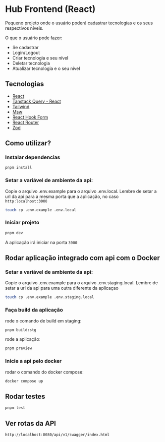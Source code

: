 # Hub Frontend (React)

Pequeno projeto onde o usuário poderá cadastrar tecnologias e os seus respectivos níveis.

O que o usuário pode fazer:

- Se cadastrar
- Login/Logout
- Criar tecnologia e seu nível
- Deletar tecnologia
- Atualizar tecnologia e o seu nível

## Tecnologias

- [React](https://react.dev/)
- [Tanstack Query - React](https://tanstack.com/query/latest)
- [Tailwind](https://tailwindcss.com/)
- [Msw](https://mswjs.io/)
- [React Hook Form](https://react-hook-form.com/)
- [React Router](https://reactrouter.com/en/main)
- [Zod](https://zod.dev/)

## Como utilizar?

### Instalar dependencias

```bash
pnpm install
```

### Setar a variável de ambiente da api:

Copie o arquivo .env.example para o arquivo .env.local. Lembre de setar a url da api para a mesma porta que a aplicação, no caso `http:localhost:3000`

```bash
touch cp .env.example .env.local
```

### Iniciar projeto

```bash
pnpm dev
```

A aplicação irá iniciar na porta `3000`

## Rodar aplicação integrado com api com o Docker

### Setar a variável de ambiente da api:

Copie o arquivo .env.example para o arquivo .env.staging.local. Lembre de setar a url da api para uma outra diferente da aplicaçao

```bash
touch cp .env.example .env.staging.local
```

### Faça build da aplicação

rode o comando de build em staging:

```bash
pnpm build:stg
```

rode a aplicação:

```bash
pnpm preview
```

### Inicie a api pelo docker

rodar o comando do docker compose:

```bash
docker compose up
```

## Rodar testes

```bash
pnpm test
```

## Ver rotas da API

```bash
http://localhost:8080/api/v1/swagger/index.html
```
